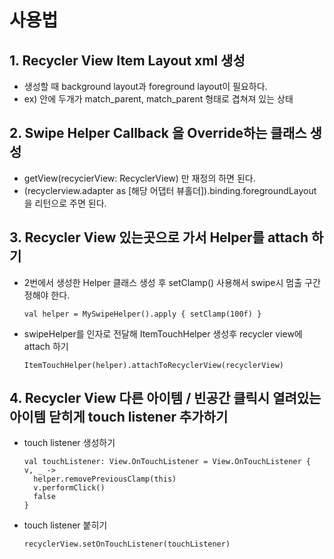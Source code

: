# 사용법

## 1. Recycler View Item Layout xml 생성
- 생성할 때 background layout과 foreground layout이 필요하다.
- ex) <FrameLayout> 안에 <ConstraintLayout> <ConstraintLayout> 두개가 match_parent, match_parent 형태로 겹쳐져 있는 상태

## 2. Swipe Helper Callback 을 Override하는 클래스 생성
- getView(recycierView: RecyclerView) 만 재정의 하면 된다.
- (recyclerview.adapter as [해당 어댑터 뷰홀더]).binding.foregroundLayout 을 리턴으로 주면 된다.

## 3. Recycler View 있는곳으로 가서 Helper를 attach 하기
- 2번에서 생성한 Helper 클래스 생성 후 setClamp() 사용해서 swipe시 멈출 구간 정해야 한다.
  ```
  val helper = MySwipeHelper().apply { setClamp(100f) }
  ```
- swipeHelper를 인자로 전달해 ItemTouchHelper 생성후 recycler view에 attach 하기
  ```
  ItemTouchHelper(helper).attachToRecyclerView(recyclerView)
  ```
  
## 4. Recycler View 다른 아이템 / 빈공간 클릭시 열려있는 아이템 닫히게 touch listener 추가하기
- touch listener 생성하기
  ```
  val touchListener: View.OnTouchListener = View.OnTouchListener {  v, _ ->
    helper.removePreviousClamp(this)
    v.performClick()
    false
  }  
  ```
- touch listener 붙히기
  ```
  recyclerView.setOnTouchListener(touchListener)
  ```


